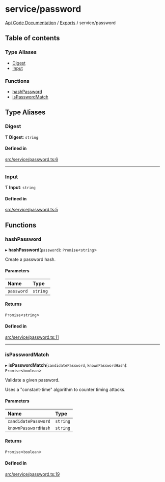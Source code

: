 # service/password
 
[Api Code Documentation](../README.md) / [Exports](../modules.md) / service/password

## Table of contents

### Type Aliases

- [Digest](service_password.md#digest)
- [Input](service_password.md#input)

### Functions

- [hashPassword](service_password.md#hashpassword)
- [isPasswordMatch](service_password.md#ispasswordmatch)

## Type Aliases

### Digest

Ƭ **Digest**: `string`

#### Defined in

[src/service/password.ts:6](https://github.com/openkfw/TruBudget/blob/0804644/api/src/service/password.ts#L6)

___

### Input

Ƭ **Input**: `string`

#### Defined in

[src/service/password.ts:5](https://github.com/openkfw/TruBudget/blob/0804644/api/src/service/password.ts#L5)

## Functions

### hashPassword

▸ **hashPassword**(`password`): `Promise`<`string`\>

Create a password hash.

#### Parameters

| Name | Type |
| :------ | :------ |
| `password` | `string` |

#### Returns

`Promise`<`string`\>

#### Defined in

[src/service/password.ts:11](https://github.com/openkfw/TruBudget/blob/0804644/api/src/service/password.ts#L11)

___

### isPasswordMatch

▸ **isPasswordMatch**(`candidatePassword`, `knownPasswordHash`): `Promise`<`boolean`\>

Validate a given password.

Uses a "constant-time" algorithm to counter timing attacks.

#### Parameters

| Name | Type |
| :------ | :------ |
| `candidatePassword` | `string` |
| `knownPasswordHash` | `string` |

#### Returns

`Promise`<`boolean`\>

#### Defined in

[src/service/password.ts:19](https://github.com/openkfw/TruBudget/blob/0804644/api/src/service/password.ts#L19)
